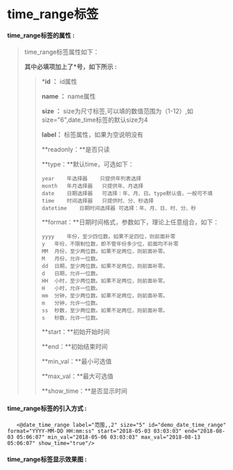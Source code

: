 # time\_range**标签**

#### time\_range**标签的属性 :**

> time\_range标签属性如下：
>
> **其中必填项加上了\*号，如下所示 :**
>
> > \***id ：** id属性
> >
> > **name ：** name属性
> >
> > **size ：** size为尺寸标签,可以填的数值范围为（1-12）,如size="6",date\_time标签的默认size为4
> >
> > **label：** 标签属性，如果为空说明没有
> >
> > **readonly：**是否只读
> >
> > **type：**默认time，可选如下：
> >
> > ```
> > year	年选择器	只提供年列表选择
> > month	年月选择器	只提供年、月选择
> > date	日期选择器	可选择：年、月、日。type默认值，一般可不填
> > time	时间选择器	只提供时、分、秒选择
> > datetime	日期时间选择器	可选择：年、月、日、时、分、秒
> > ```
> >
> > **format：**日期时间格式，参数如下，理论上任意组合，如下：
> >
> > ```
> > yyyy	年份，至少四位数。如果不足四位，则前面补零
> > y	年份，不限制位数，即不管年份多少位，前面均不补零
> > MM	月份，至少两位数。如果不足两位，则前面补零。
> > M	月份，允许一位数。
> > dd	日期，至少两位数。如果不足两位，则前面补零。
> > d	日期，允许一位数。
> > HH	小时，至少两位数。如果不足两位，则前面补零。
> > H	小时，允许一位数。
> > mm	分钟，至少两位数。如果不足两位，则前面补零。
> > m	分钟，允许一位数。
> > ss	秒数，至少两位数。如果不足两位，则前面补零。
> > s	秒数，允许一位数。
> > ```
> > **start：**初始开始时间
> >
> > **end：**初始结束时间
> >
> > **min\_val：**最小可选值
> >
> > **max\_val：**最大可选值
> >
> > **show\_time：**是否显示时间

#### time\_range标签的引入方式 :

```
   <@date_time_range label="范围,,2" size="5" id="demo_date_time_range" format="YYYY-MM-DD HH:mm:ss" start="2018-05-03 03:03:03" end="2018-08-03 05:06:07" min_val="2018-05-06 03:03:03" max_val="2018-08-13 05:06:07" show_time="true"/>
```

#### time\_range标签显示效果图 :




